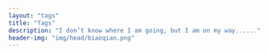 ```yaml
---
layout: "tags"
title: "Tags"
description: "I don’t know where I am going, but I am on my way......"
header-img: "img/head/biaoqian.png"
---
```

